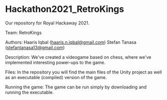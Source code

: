 # Hackathon2021_RetroKings

Our repository for Royal Hackaway 2021.

Team: RetroKings

Authors:
  Haaris Iqbal (haaris.n.iqbal@gmail.com)
  Stefan Tanasa (stefantanasa13@gmail.com)

Description:
  We've created a videogame based on chess, where we've implemented interesting power-ups to the game.

Files:
  In the repository you will find the main files of the Unity project as well as an executable (compiled) version of the game.

Running the game:
  The game can be run simply by downloading and running the executable.